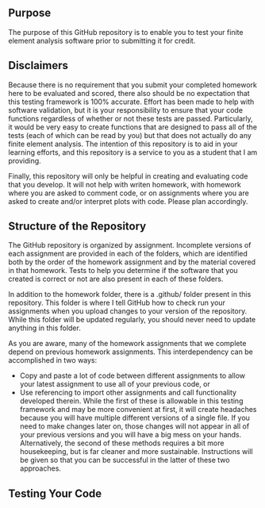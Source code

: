 ## Purpose

The purpose of this GitHub repository is to enable you to test your finite element analysis software prior to submitting it for credit.

## Disclaimers

Because there is no requirement that you submit your completed homework here to be evaluated and scored, there also should be no expectation that this testing framework is 100% accurate.
Effort has been made to help with software validation, but it is your responsibility to ensure that your code functions regardless of whether or not these tests are passed.
Particularly, it would be very easy to create functions that are designed to pass all of the tests (each of which can be read by you) but that does not actually do any finite element analysis.
The intention of this repository is to aid in your learning efforts, and this repository is a service to you as a student that I am providing.

Finally, this repository will only be helpful in creating and evaluating code that you develop.
It will not help with writen homework, with homework where you are asked to comment code, or on assignments where you are asked to create and/or interpret plots with code.
Please plan accordingly.

## Structure of the Repository

The GitHub repository is organized by assignment. 
Incomplete versions of each assignment are provided in each of the folders, which are identified both by the order of the homework assignment and by the material covered in that homework.
Tests to help you determine if the software that you created is correct or not are also present in each of these folders.

In addition to the homework folder, there is a .github/ folder present in this repository.
This folder is where I tell GitHub how to check run your assignments when you upload changes to your version of the repository.
While this folder will be updated regularly, you should never need to update anything in this folder.

As you are aware, many of the homework assignments that we complete depend on previous homework assignments.
This interdependency can be accomplished in two ways:
  - Copy and paste a lot of code between different assignments to allow your latest assignment to use all of your previous code, or
  - Use referencing to import other assignments and call functionality developed therein.
While the first of these is allowable in this testing framework and may be more convenient at first, it will create headaches because you will have multiple different versions of a single file.
If you need to make changes later on, those changes will not appear in all of your previous versions and you will have a big mess on your hands.
Alternatively, the second of these methods requires a bit more housekeeping, but is far cleaner and more sustainable.
Instructions will be given so that you can be successful in the latter of these two approaches.

## Testing Your Code


